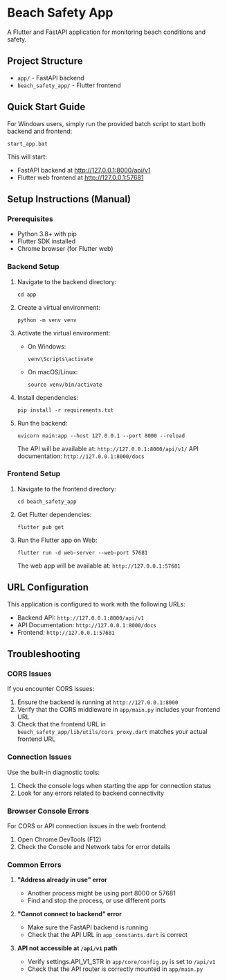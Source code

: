# Beach Safety App

A Flutter and FastAPI application for monitoring beach conditions and safety.

## Project Structure

- `app/` - FastAPI backend
- `beach_safety_app/` - Flutter frontend

## Quick Start Guide

For Windows users, simply run the provided batch script to start both backend and frontend:

```
start_app.bat
```

This will start:
- FastAPI backend at http://127.0.0.1:8000/api/v1
- Flutter web frontend at http://127.0.0.1:57681

## Setup Instructions (Manual)

### Prerequisites

- Python 3.8+ with pip
- Flutter SDK installed
- Chrome browser (for Flutter web)

### Backend Setup

1. Navigate to the backend directory:
   ```
   cd app
   ```

2. Create a virtual environment:
   ```
   python -m venv venv
   ```

3. Activate the virtual environment:
   - On Windows:
     ```
     venv\Scripts\activate
     ```
   - On macOS/Linux:
     ```
     source venv/bin/activate
     ```

4. Install dependencies:
   ```
   pip install -r requirements.txt
   ```

5. Run the backend:
   ```
   uvicorn main:app --host 127.0.0.1 --port 8000 --reload
   ```
   
   The API will be available at: `http://127.0.0.1:8000/api/v1/`
   API documentation: `http://127.0.0.1:8000/docs`

### Frontend Setup

1. Navigate to the frontend directory:
   ```
   cd beach_safety_app
   ```

2. Get Flutter dependencies:
   ```
   flutter pub get
   ```

3. Run the Flutter app on Web:
   ```
   flutter run -d web-server --web-port 57681
   ```
   
   The web app will be available at: `http://127.0.0.1:57681`

## URL Configuration

This application is configured to work with the following URLs:

- Backend API: `http://127.0.0.1:8000/api/v1`
- API Documentation: `http://127.0.0.1:8000/docs`
- Frontend: `http://127.0.0.1:57681`

## Troubleshooting

### CORS Issues

If you encounter CORS issues:

1. Ensure the backend is running at `http://127.0.0.1:8000`
2. Verify that the CORS middleware in `app/main.py` includes your frontend URL
3. Check that the frontend URL in `beach_safety_app/lib/utils/cors_proxy.dart` matches your actual frontend URL

### Connection Issues

Use the built-in diagnostic tools:

1. Check the console logs when starting the app for connection status
2. Look for any errors related to backend connectivity

### Browser Console Errors

For CORS or API connection issues in the web frontend:
1. Open Chrome DevTools (F12)
2. Check the Console and Network tabs for error details

### Common Errors

1. **"Address already in use" error**
   - Another process might be using port 8000 or 57681
   - Find and stop the process, or use different ports

2. **"Cannot connect to backend" error**
   - Make sure the FastAPI backend is running
   - Check that the API URL in `app_constants.dart` is correct

3. **API not accessible at `/api/v1` path**
   - Verify settings.API_V1_STR in `app/core/config.py` is set to `/api/v1`
   - Check that the API router is correctly mounted in `app/main.py`
